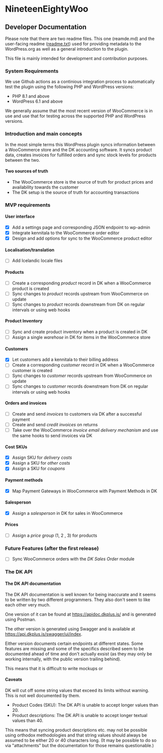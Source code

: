 # NineteenEightyWoo

## Developer Documentation

Please note that there are two readme files. This one (reamde.md) and the user-facing readme ([readme.txt](https://github.com/1984hosting/woocoo/blob/main/readme.txt)) used for providing metadata to the WordPress.org as well as a general introduction to the plugin.

This file is mainly intended for development and contribution purposes.

### System Requirements

We use Github actions as a continious integration process to automatically test the plugin using the following PHP and WordPress versions:

* PHP 8.1 and above
* WordPress 6.1 and above

We generally assume that the most recent version of WooCommerce is in use and use that for testing across the supported PHP and WordPress versions.

### Introduction and main concepts

In the most simple terms this WordPress plugin syncs information between a WooCommerce store and the DK accounting software. It syncs product data, creates invoices for fulfilled orders and sync stock levels for products between the two.

#### Two sources of truth

* The WooCommerce store is the source of truth for product prices and availability towards the customer
* The DK setup is the source of truth for accounting transactions

### MVP requirements

#### User interface
- [x] Add a settings page and corresponding JSON endpoint to wp-admin
- [x] Integrate kennitala to the WooCommerce order editor
- [x] Design and add options for sync to the WooCommerce product editor

#### Localisation/translation
- [ ] Add Icelandic locale files

#### Products
- [ ] Create a corresponding *product* record in DK when a WooCommerce product is created
- [ ] Sync changes to *product* records upstream from WooCommerce on update
- [ ] Sync changes to *product* records downstream from DK on regular intervals or using web hooks

#### Product Inventory
- [ ] Sync and create product inventory when a product is created in DK
- [ ] Assign a single *warehose* in DK for items in the WooCommerce store

#### Customers
- [x] Let customers add a kennitala to their billing address
- [ ] Create a corresponding *customer* record in DK when a WooCommerce customer is created
- [ ] Sync changes to *customer* records upstream from WooCommerce on update
- [ ] Sync changes to *customer* records downstream from DK on regular intervals or using web hooks

#### Orders and invoices
- [ ] Create and send *invoices* to customers via DK after a successful payment
- [ ] Create and send *credit invoices* on returns
- [ ] Take over the WooCommerce *invoice email delivery mechanism* and use the same hooks to send invoices via DK

#### Cost SKUs
- [x] Assign SKU for *delivery costs*
- [x] Assign a SKU for *other costs*
- [x] Assign a SKU for *coupons*

#### Payment methods
- [x] Map Payment Gateways in WooCommerce with Payment Methods in DK

#### Salesperson
- [x] Assign a *salesperson* in DK for sales in WooCommerce

#### Prices
- [ ] Assign a *price group* (1, 2 , 3) for products

### Future Features (after the first release)
- [ ] Sync WooCommerce orders with the *DK Sales Order* module

### The DK API

#### The DK API documentation

The DK API documentation is well known for being inaccurate and it seems to be written by two different programmers. They also don't seem to like each other very much.

One version of it can be found at https://apidoc.dkplus.is/ and is generated using Postman.

The other version is generated using Swagger and is available at https://api.dkplus.is/swagger/ui/index.

Either version documents certain endpoints at different states. Some features are missing and some of the specifics described seem to be documented ahead of time and don't actually exsist (as they may only be working internally, with the public version trailing behind).

This means that it is difficult to write mockups or

#### Caveats

DK will cut off some string values that exceed its limits without warning. This is not well documented by them.

* Product Codes (SKU): The DK API is unable to accept longer values than 20.
* Product descriptions: The DK API is unable to accept longer textual values than 40.

This means that syncing product descriptions etc. may not be possible using orthodox methodologies and that string values should always be assumed to be either 20 or 40 characters long. (It may be possible to do so via "attachments" but the documentation for those remains questionable.)
